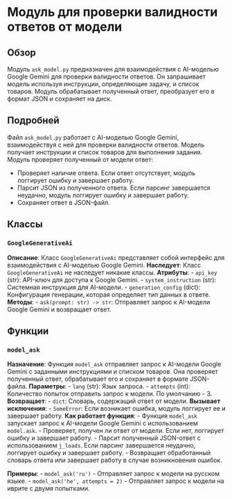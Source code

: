 # Модуль для проверки валидности ответов от модели

## Обзор

Модуль `ask_model.py`  предназначен для взаимодействия с AI-моделью Google Gemini для проверки валидности ответов. 
Он запрашивает модель  используя инструкции, определяющие задачу, и список товаров. 
Модуль обрабатывает полученный ответ, преобразует его в формат JSON и сохраняет на диск. 

## Подробней

Файл `ask_model.py`  работает с AI-моделью Google Gemini, взаимодействуя с ней для проверки валидности ответов. 
Модель получает  инструкции и список товаров для выполнения задания. 
Модуль проверяет полученный от модели ответ: 
- Проверяет наличие ответа. Если ответ отсутствует, модуль логгирует ошибку и завершает работу.
-  Парсит JSON из полученного ответа. Если парсинг завершается неудачно, модуль логгирует ошибку и завершает работу.
-  Сохраняет ответ в JSON-файл.

## Классы

### `GoogleGenerativeAi`

**Описание**: Класс `GoogleGenerativeAi`  представляет собой интерфейс для взаимодействия с AI-моделью Google Gemini.
**Наследует**:  Класс  `GoogleGenerativeAi`  не наследует никакие классы.
**Атрибуты**:
    - `api_key` (str): API-ключ для доступа к Google Gemini.
    - `system_instruction` (str):  Системная инструкция для AI-модели.
    - `generation_config` (dict): Конфигурация генерации, которая определяет тип данных в ответе.
**Методы**:
    - `ask(prompt: str) -> str`:  Отправляет запрос к  AI-модели Google Gemini и возвращает ответ.

## Функции

### `model_ask`

**Назначение**: 
    Функция `model_ask`  отправляет запрос к  AI-модели Google Gemini с заданными инструкциями и списком товаров. 
    Она проверяет полученный ответ, обрабатывает его и сохраняет в формате JSON-файла. 
**Параметры**:
    - `lang` (str): Язык запроса. 
    - `attempts` (int): Количество попыток отправить запрос к модели. По умолчанию - 3.
**Возвращает**:
    - `dict`:  Словарь, содержащий ответ от модели. 
**Вызывает исключения**:
    -  `SomeError`:  Если возникает ошибка, модуль логгирует ее и завершает работу.
**Как работает функция**:
    - Функция `model_ask`  запускает запрос к AI-модели Google Gemini с использованием `model.ask`. 
    -  Проверяет, получен ли ответ от модели. Если нет, логгирует ошибку и завершает работу.
    -  Парсит полученный JSON-ответ с использованием `j_loads`. Если парсинг завершается неудачно, логгирует ошибку и завершает работу.
    -  Возвращает обработанный словарь ответа или завершает работу в случае возникновения ошибок.

**Примеры**:
    - `model_ask('ru')`  - Отправляет запрос к модели на русском языке.
    - `model_ask('he', attempts = 2)` - Отправляет запрос к модели на иврите с двумя попытками.